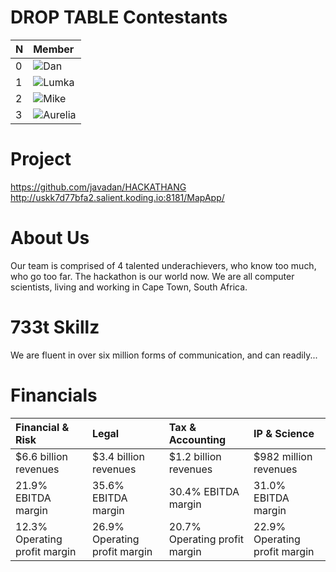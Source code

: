 DROP TABLE Contestants
======================

| N     | Member           
| :---- | :----           
| 0     | ![Dan](http://zoiz.org/dan.jpg)
| 1     | ![Lumka](http://zoiz.org/lumka.jpg)
| 2     | ![Mike](http://zoiz.org/mike.jpg)
| 3     | ![Aurelia](http://zoiz.org/aurelia.jpg)

Project
=======
https://github.com/javadan/HACKATHANG
http://uskk7d77bfa2.salient.koding.io:8181/MapApp/

About Us
========
Our team is comprised of 4 talented underachievers, who know too much, who go too far.
The hackathon is our world now.  We are all computer scientists, living and working in Cape Town, South Africa.


733t Skillz
===========
 We are fluent in over six million forms of communication, and can readily... 


Financials
===========


| Financial & Risk					| Legal								| Tax & Accounting				| IP & Science
| :---- 							| :----           					| :---- 						| :----           
|$6.6 billion revenues				|$3.4 billion revenues				|$1.2 billion revenues			|$982 million revenues
|21.9% EBITDA margin				|35.6% EBITDA margin				|30.4% EBITDA margin			|31.0% EBITDA margin
|12.3% Operating profit margin		|26.9% Operating profit margin		|20.7% Operating profit margin	|22.9% Operating profit margin 








